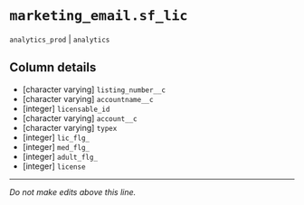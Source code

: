 # `marketing_email.sf_lic`
`analytics_prod` | `analytics`

## Column details
* [character varying] `listing_number__c`
* [character varying] `accountname__c`
* [integer]   `licensable_id`
* [character varying] `account__c`
* [character varying] `typex`
* [integer]   `lic_flg_`
* [integer]   `med_flg_`
* [integer]   `adult_flg_`
* [integer]   `license`

-------------------------------------------------------------------------------
*Do not make edits above this line.*
